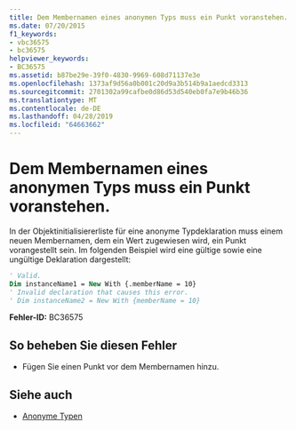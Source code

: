 ```yaml
---
title: Dem Membernamen eines anonymen Typs muss ein Punkt voranstehen.
ms.date: 07/20/2015
f1_keywords:
- vbc36575
- bc36575
helpviewer_keywords:
- BC36575
ms.assetid: b87be29e-39f0-4830-9969-608d71137e3e
ms.openlocfilehash: 1373af9d56a0b001c20d9a3b514b9a1aedcd3313
ms.sourcegitcommit: 2701302a99cafbe0d86d53d540eb0fa7e9b46b36
ms.translationtype: MT
ms.contentlocale: de-DE
ms.lasthandoff: 04/28/2019
ms.locfileid: "64663662"
---
```

# <a name="anonymous-type-member-name-must-be-preceded-by-a-period"></a>Dem Membernamen eines anonymen Typs muss ein Punkt voranstehen.
In der Objektinitialisiererliste für eine anonyme Typdeklaration muss einem neuen Membernamen, dem ein Wert zugewiesen wird, ein Punkt vorangestellt sein. Im folgenden Beispiel wird eine gültige sowie eine ungültige Deklaration dargestellt:  
  
```vb  
' Valid.  
Dim instanceName1 = New With {.memberName = 10}  
' Invalid declaration that causes this error.  
' Dim instanceName2 = New With {memberName = 10}  
```  
  
 **Fehler-ID:** BC36575  
  
## <a name="to-correct-this-error"></a>So beheben Sie diesen Fehler  
  
- Fügen Sie einen Punkt vor dem Membernamen hinzu.  
  
## <a name="see-also"></a>Siehe auch

- [Anonyme Typen](../../visual-basic/programming-guide/language-features/objects-and-classes/anonymous-types.md)
